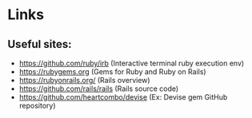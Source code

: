 # Links

## Useful sites:

* https://github.com/ruby/irb (Interactive terminal ruby execution env)
* https://rubygems.org (Gems for Ruby and Ruby on Rails)
* https://rubyonrails.org/ (Rails overview)
* https://github.com/rails/rails (Rails source code)
* https://github.com/heartcombo/devise (Ex: Devise gem GitHub repository)
